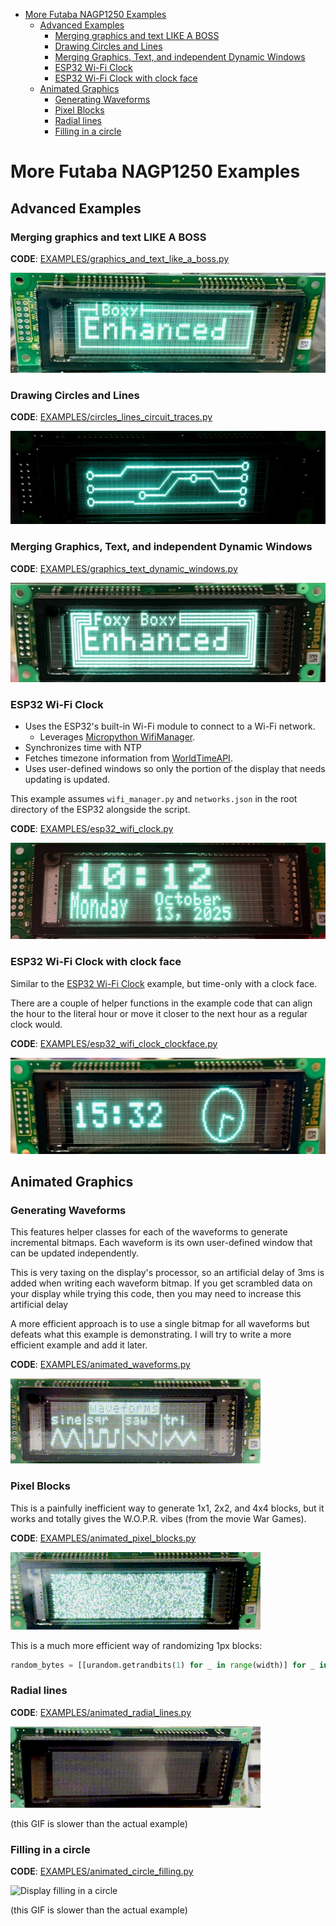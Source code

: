 <!-- TOC -->
* [More Futaba NAGP1250 Examples](#more-futaba-nagp1250-examples)
  * [Advanced Examples](#advanced-examples)
    * [Merging graphics and text LIKE A BOSS](#merging-graphics-and-text-like-a-boss)
    * [Drawing Circles and Lines](#drawing-circles-and-lines)
    * [Merging Graphics, Text, and independent Dynamic Windows](#merging-graphics-text-and-independent-dynamic-windows)
    * [ESP32 Wi-Fi Clock](#esp32-wi-fi-clock)
    * [ESP32 Wi-Fi Clock with clock face](#esp32-wi-fi-clock-with-clock-face)
  * [Animated Graphics](#animated-graphics)
    * [Generating Waveforms](#generating-waveforms)
    * [Pixel Blocks](#pixel-blocks)
    * [Radial lines](#radial-lines)
    * [Filling in a circle](#filling-in-a-circle)
<!-- TOC -->

# More Futaba NAGP1250 Examples

## Advanced Examples

### Merging graphics and text LIKE A BOSS

**CODE**: [EXAMPLES/graphics_and_text_like_a_boss.py](EXAMPLES/graphics_and_text_like_a_boss.py)

![Display with lines and text LIKE A BOSS](_images/display_lines_text_LIKE_A_BOSS.jpg)

### Drawing Circles and Lines

**CODE**: [EXAMPLES/circles_lines_circuit_traces.py](EXAMPLES/circles_lines_circuit_traces.py)

![Display with circles and lines](_images/display_graphic_circles_lines.jpg)

### Merging Graphics, Text, and independent Dynamic Windows

**CODE**: [EXAMPLES/graphics_text_dynamic_windows.py](EXAMPLES/graphics_text_dynamic_windows.py)

![Display with lines, text, and dynamic windows](_images/display_lines_dynamic_windows.jpg)

### ESP32 Wi-Fi Clock

* Uses the ESP32's built-in Wi-Fi module to connect to a Wi-Fi network.
  * Leverages [Micropython WifiManager](https://github.com/mitchins/micropython-wifimanager).
* Synchronizes time with NTP
* Fetches timezone information from [WorldTimeAPI](https://worldtimeapi.org).
* Uses user-defined windows so only the portion of the display that needs updating is updated.

This example assumes `wifi_manager.py` and `networks.json` in the root directory of the ESP32 alongside the script.

**CODE**: [EXAMPLES/esp32_wifi_clock.py](EXAMPLES/esp32_wifi_clock.py)

![Example ESP32 wifi clock](_images/display_example_wifi_clock.jpg)

### ESP32 Wi-Fi Clock with clock face

Similar to the [ESP32 Wi-Fi Clock](#esp32-wi-fi-clock) example, but time-only with a clock face.

There are a couple of helper functions in the example code that can align the hour to the literal hour or move it closer to the next hour as a regular clock would.

**CODE**: [EXAMPLES/esp32_wifi_clock_clockface.py](EXAMPLES/esp32_wifi_clock_clockface.py)

![Example ESP32 wifi clock with clock face](_images/display_example_wifi_clock_clockface.jpg)

## Animated Graphics

### Generating Waveforms

This features helper classes for each of the waveforms to generate incremental bitmaps. Each waveform is its own user-defined window that can be updated independently.

This is very taxing on the display's processor, so an artificial delay of 3ms is added when writing each waveform bitmap. If you get scrambled data on your display while trying this code, then you may need to increase this artificial delay 

A more efficient approach is to use a single bitmap for all waveforms but defeats what this example is demonstrating. I will try to write a more efficient example and add it later.

**CODE**: [EXAMPLES/animated_waveforms.py](EXAMPLES/animated_waveforms.py)

![Display showing multiple waveforms](_images/display_graphics_waveforms.gif)


### Pixel Blocks

This is a painfully inefficient way to generate 1x1, 2x2, and 4x4 blocks, but it works and totally gives the W.O.P.R. vibes (from the movie War Games).

**CODE**: [EXAMPLES/animated_pixel_blocks.py](EXAMPLES/animated_pixel_blocks.py)

![Display with graphic pixel blocks](_images/display_graphics_blocks.gif)

This is a much more efficient way of randomizing 1px blocks: 
```python
random_bytes = [[urandom.getrandbits(1) for _ in range(width)] for _ in range(height)]
```

### Radial lines

**CODE**: [EXAMPLES/animated_radial_lines.py](EXAMPLES/animated_radial_lines.py)

![Display with graphic radial lines](_images/display_radial_lines.gif)

(this GIF is slower than the actual example)

### Filling in a circle

**CODE**: [EXAMPLES/animated_circle_filling.py](EXAMPLES/animated_circle_filling.py)

![Display filling in a circle](_images/display_graphic_circle_filling.gif)

(this GIF is slower than the actual example)
